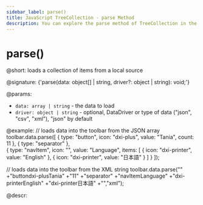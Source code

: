 ```yaml
---
sidebar_label: parse()
title: JavaScript TreeCollection - parse Method 
description: You can explore the parse method of TreeCollection in the documentation of the DHTMLX JavaScript UI library. Browse developer guides and API reference, try out code examples and live demos, and download a free 30-day evaluation version of DHTMLX Suite.
---
```


# parse()

@short: loads a collection of items from a local source

@signature: {'parse(data: object[] | string, driver?: object | string): void;'}

@params:
- `data: array | string` - the data to load
- `driver: object | string` - optional, DataDriver or type of data ("json", "csv", "xml"), "json" by default

@example:
// loads data into the toolbar from the JSON array
toolbar.data.parse([
    {
        type: "button",
        icon: "dxi-plus",
        value: "Tania",
        count: 11
    },
    {
        type: "separator"
    },			
    {
        type: "navItem",
        icon: "",
        value: "Language",
        items: [
            {
                icon: "dxi-printer",
                value: "English"
            },
            {
                icon: "dxi-printer",
                value: "日本語"
            }
        ]
    }
]);

// loads data into the toolbar from the XML string
toolbar.data.parse("<root>"
    +"<item><type>button</type><icon>dxi-plus</icon><value>Tania</value>"
    +"<count>11</count></item>"
    +"<item><type>separator</type></item>"
    +"<item><type>navItem</type><value>Language</value><items>"
    +"<item><icon>dxi-printer</icon><value>English</value></item>"
    +"<item><icon>dxi-printer</icon><value>日本語</value></item>"
    +"</root>","xml");


@descr:
